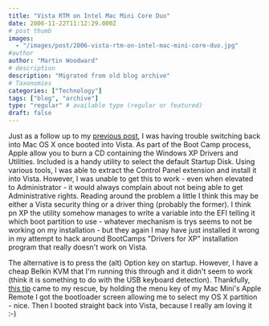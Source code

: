 ```yaml
---
title: "Vista RTM on Intel Mac Mini Core Duo"
date: 2006-11-22T11:12:29.000Z
# post thumb
images:
  - "/images/post/2006-vista-rtm-on-intel-mac-mini-core-duo.jpg"
#author
author: "Martin Woodward"
# description
description: "Migrated from old blog archive"
# Taxonomies
categories: ["Technology"]
tags: ["blog", "archive"]
type: "regular" # available type (regular or featured)
draft: false
---
```


[](http://www.woodwardweb.com/WindowsLiveWriter/VistaRTMonIntelMacMini_B4B1/startupdisk6.png) Just as a follow up to my [previous post](http://www.woodwardweb.com/teamprise/000304.html), I was having trouble switching back into Mac OS X once booted into Vista.  As part of the Boot Camp process, Apple allow you to burn a CD containing the Windows XP Drivers and Utilities.  Included is a handy utility to select the default Startup Disk.  Using various tools, I was able to extract the Control Panel extension and install it into Vista.  However, I was unable to get this to work - even when elevated to Administrator - it would always complain about not being able to get Administrative rights.  Reading around the problem a little I think this may be either a Vista security thing or a driver thing (probably the former).  I think pn XP the utility somehow manages to write a variable into the EFI telling it which boot partition to use - whatever mechanism is trys seems to not be working on my installation - but they again I may have just installed it wrong in my attempt to hack around BootCamps "Drivers for XP" installation program that really doesn't work on Vista. 

The alternative is to press the (alt) Option key on startup.  However, I have a cheap Belkin KVM that I'm running this through and it didn't seem to work (think it is something to do with the USB keyboard detection).  Thankfully, [this tip](http://www.macworld.com/weblogs/macosxhints/2006/05/bootremote/index.php) came to my rescue, by holding the menu key of my Mac Mini's Apple Remote I got the bootloader screen allowing me to select my OS X partition - nice.  Then I booted straight back into Vista, because I really am loving it :-)